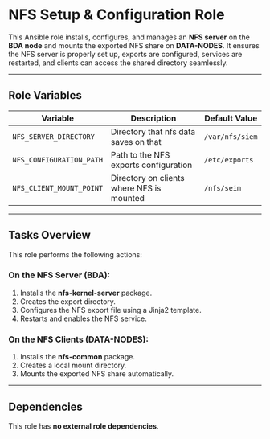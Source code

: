 
# NFS Setup & Configuration Role

This Ansible role installs, configures, and manages an **NFS server** on the **BDA node** and mounts the exported NFS share on **DATA-NODES**.
It ensures the NFS server is properly set up, exports are configured, services are restarted, and clients can access the shared directory seamlessly.

---


## Role Variables


| Variable                 | Description                               | Default Value    |
| ------------------------ | ----------------------------------------- | ---------------- |
| `NFS_SERVER_DIRECTORY`   | Directory that nfs data saves on that   | `/var/nfs/siem` |
| `NFS_CONFIGURATION_PATH` | Path to the NFS exports configuration     | `/etc/exports`   |
| `NFS_CLIENT_MOUNT_POINT` | Directory on clients where NFS is mounted | `/nfs/seim`      |


---

## Tasks Overview

This role performs the following actions:

### **On the NFS Server (BDA):**

1. Installs the **nfs-kernel-server** package.
2. Creates the export directory.
3. Configures the NFS export file using a Jinja2 template.
4. Restarts and enables the NFS service.

### **On the NFS Clients (DATA-NODES):**

1. Installs the **nfs-common** package.
2. Creates a local mount directory.
3. Mounts the exported NFS share automatically.

---

## Dependencies

This role has **no external role dependencies**.